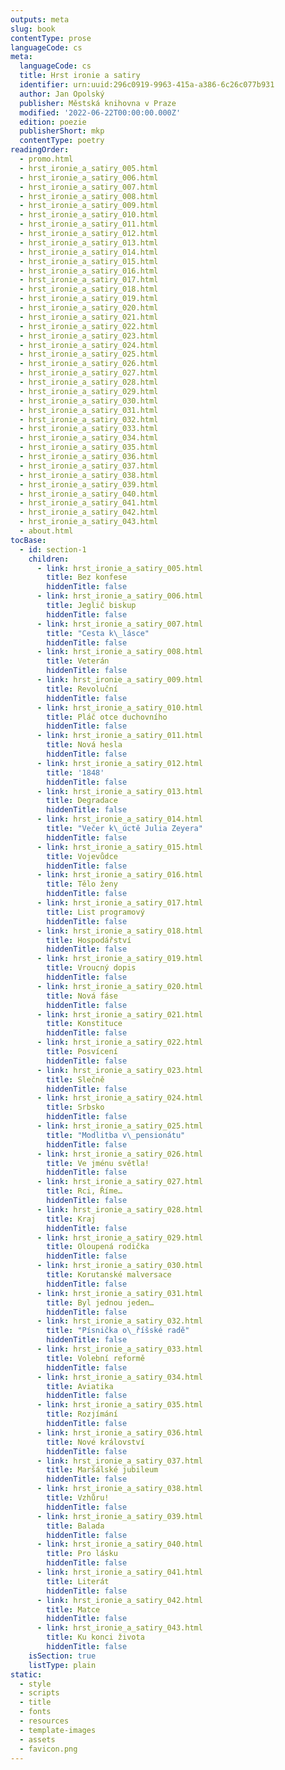 ```yaml
---
outputs: meta
slug: book
contentType: prose
languageCode: cs
meta:
  languageCode: cs
  title: Hrst ironie a satiry
  identifier: urn:uuid:296c0919-9963-415a-a386-6c26c077b931
  author: Jan Opolský
  publisher: Městská knihovna v Praze
  modified: '2022-06-22T00:00:00.000Z'
  edition: poezie
  publisherShort: mkp
  contentType: poetry
readingOrder:
  - promo.html
  - hrst_ironie_a_satiry_005.html
  - hrst_ironie_a_satiry_006.html
  - hrst_ironie_a_satiry_007.html
  - hrst_ironie_a_satiry_008.html
  - hrst_ironie_a_satiry_009.html
  - hrst_ironie_a_satiry_010.html
  - hrst_ironie_a_satiry_011.html
  - hrst_ironie_a_satiry_012.html
  - hrst_ironie_a_satiry_013.html
  - hrst_ironie_a_satiry_014.html
  - hrst_ironie_a_satiry_015.html
  - hrst_ironie_a_satiry_016.html
  - hrst_ironie_a_satiry_017.html
  - hrst_ironie_a_satiry_018.html
  - hrst_ironie_a_satiry_019.html
  - hrst_ironie_a_satiry_020.html
  - hrst_ironie_a_satiry_021.html
  - hrst_ironie_a_satiry_022.html
  - hrst_ironie_a_satiry_023.html
  - hrst_ironie_a_satiry_024.html
  - hrst_ironie_a_satiry_025.html
  - hrst_ironie_a_satiry_026.html
  - hrst_ironie_a_satiry_027.html
  - hrst_ironie_a_satiry_028.html
  - hrst_ironie_a_satiry_029.html
  - hrst_ironie_a_satiry_030.html
  - hrst_ironie_a_satiry_031.html
  - hrst_ironie_a_satiry_032.html
  - hrst_ironie_a_satiry_033.html
  - hrst_ironie_a_satiry_034.html
  - hrst_ironie_a_satiry_035.html
  - hrst_ironie_a_satiry_036.html
  - hrst_ironie_a_satiry_037.html
  - hrst_ironie_a_satiry_038.html
  - hrst_ironie_a_satiry_039.html
  - hrst_ironie_a_satiry_040.html
  - hrst_ironie_a_satiry_041.html
  - hrst_ironie_a_satiry_042.html
  - hrst_ironie_a_satiry_043.html
  - about.html
tocBase:
  - id: section-1
    children:
      - link: hrst_ironie_a_satiry_005.html
        title: Bez konfese
        hiddenTitle: false
      - link: hrst_ironie_a_satiry_006.html
        title: Jeglič biskup
        hiddenTitle: false
      - link: hrst_ironie_a_satiry_007.html
        title: "Cesta k\_lásce"
        hiddenTitle: false
      - link: hrst_ironie_a_satiry_008.html
        title: Veterán
        hiddenTitle: false
      - link: hrst_ironie_a_satiry_009.html
        title: Revoluční
        hiddenTitle: false
      - link: hrst_ironie_a_satiry_010.html
        title: Pláč otce duchovního
        hiddenTitle: false
      - link: hrst_ironie_a_satiry_011.html
        title: Nová hesla
        hiddenTitle: false
      - link: hrst_ironie_a_satiry_012.html
        title: '1848'
        hiddenTitle: false
      - link: hrst_ironie_a_satiry_013.html
        title: Degradace
        hiddenTitle: false
      - link: hrst_ironie_a_satiry_014.html
        title: "Večer k\_úctě Julia Zeyera"
        hiddenTitle: false
      - link: hrst_ironie_a_satiry_015.html
        title: Vojevůdce
        hiddenTitle: false
      - link: hrst_ironie_a_satiry_016.html
        title: Tělo ženy
        hiddenTitle: false
      - link: hrst_ironie_a_satiry_017.html
        title: List programový
        hiddenTitle: false
      - link: hrst_ironie_a_satiry_018.html
        title: Hospodářství
        hiddenTitle: false
      - link: hrst_ironie_a_satiry_019.html
        title: Vroucný dopis
        hiddenTitle: false
      - link: hrst_ironie_a_satiry_020.html
        title: Nová fáse
        hiddenTitle: false
      - link: hrst_ironie_a_satiry_021.html
        title: Konstituce
        hiddenTitle: false
      - link: hrst_ironie_a_satiry_022.html
        title: Posvícení
        hiddenTitle: false
      - link: hrst_ironie_a_satiry_023.html
        title: Slečně
        hiddenTitle: false
      - link: hrst_ironie_a_satiry_024.html
        title: Srbsko
        hiddenTitle: false
      - link: hrst_ironie_a_satiry_025.html
        title: "Modlitba v\_pensionátu"
        hiddenTitle: false
      - link: hrst_ironie_a_satiry_026.html
        title: Ve jménu světla!
        hiddenTitle: false
      - link: hrst_ironie_a_satiry_027.html
        title: Rci, Říme…
        hiddenTitle: false
      - link: hrst_ironie_a_satiry_028.html
        title: Kraj
        hiddenTitle: false
      - link: hrst_ironie_a_satiry_029.html
        title: Oloupená rodička
        hiddenTitle: false
      - link: hrst_ironie_a_satiry_030.html
        title: Korutanské malversace
        hiddenTitle: false
      - link: hrst_ironie_a_satiry_031.html
        title: Byl jednou jeden…
        hiddenTitle: false
      - link: hrst_ironie_a_satiry_032.html
        title: "Písnička o\_říšské radě"
        hiddenTitle: false
      - link: hrst_ironie_a_satiry_033.html
        title: Volební reformě
        hiddenTitle: false
      - link: hrst_ironie_a_satiry_034.html
        title: Aviatika
        hiddenTitle: false
      - link: hrst_ironie_a_satiry_035.html
        title: Rozjímání
        hiddenTitle: false
      - link: hrst_ironie_a_satiry_036.html
        title: Nové království
        hiddenTitle: false
      - link: hrst_ironie_a_satiry_037.html
        title: Maršálské jubileum
        hiddenTitle: false
      - link: hrst_ironie_a_satiry_038.html
        title: Vzhůru!
        hiddenTitle: false
      - link: hrst_ironie_a_satiry_039.html
        title: Balada
        hiddenTitle: false
      - link: hrst_ironie_a_satiry_040.html
        title: Pro lásku
        hiddenTitle: false
      - link: hrst_ironie_a_satiry_041.html
        title: Literát
        hiddenTitle: false
      - link: hrst_ironie_a_satiry_042.html
        title: Matce
        hiddenTitle: false
      - link: hrst_ironie_a_satiry_043.html
        title: Ku konci života
        hiddenTitle: false
    isSection: true
    listType: plain
static:
  - style
  - scripts
  - title
  - fonts
  - resources
  - template-images
  - assets
  - favicon.png
---
```

